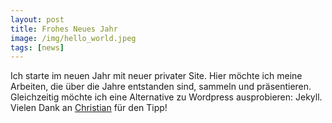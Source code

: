 ```yaml
---
layout: post
title: Frohes Neues Jahr
image: /img/hello_world.jpeg
tags: [news]
---
```


Ich starte im neuen Jahr mit neuer privater Site. Hier möchte ich meine Arbeiten, die über die Jahre entstanden sind, sammeln und präsentieren. Gleichzeitig möchte ich eine Alternative zu Wordpress ausprobieren: Jekyll. Vielen Dank an [Christian](http://www.agiledojo.de) für den Tipp!
